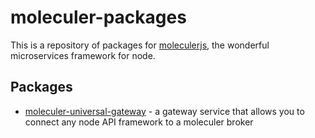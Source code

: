# moleculer-packages

This is a repository of packages for [moleculerjs](https://github.com/moleculerjs/moleculer), the wonderful microservices framework for node.

## Packages

- [moleculer-universal-gateway](./packages/moleculer-universal-gateway/README.md) - a gateway service that allows you to connect any node API framework to a moleculer broker
